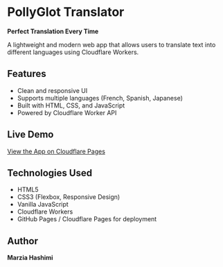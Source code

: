 # PollyGlot Translator 

**Perfect Translation Every Time**

A lightweight and modern web app that allows users to translate text into different languages using Cloudflare Workers.

## Features
- Clean and responsive UI  
- Supports multiple languages (French, Spanish, Japanese)  
- Built with HTML, CSS, and JavaScript  
- Powered by Cloudflare Worker API

## Live Demo
[View the App on Cloudflare Pages]( 
pollyglot-translator.pages.dev)

##  Technologies Used
- HTML5  
- CSS3 (Flexbox, Responsive Design)  
- Vanilla JavaScript  
- Cloudflare Workers  
- GitHub Pages / Cloudflare Pages for deployment

## Author
**Marzia Hashimi**

